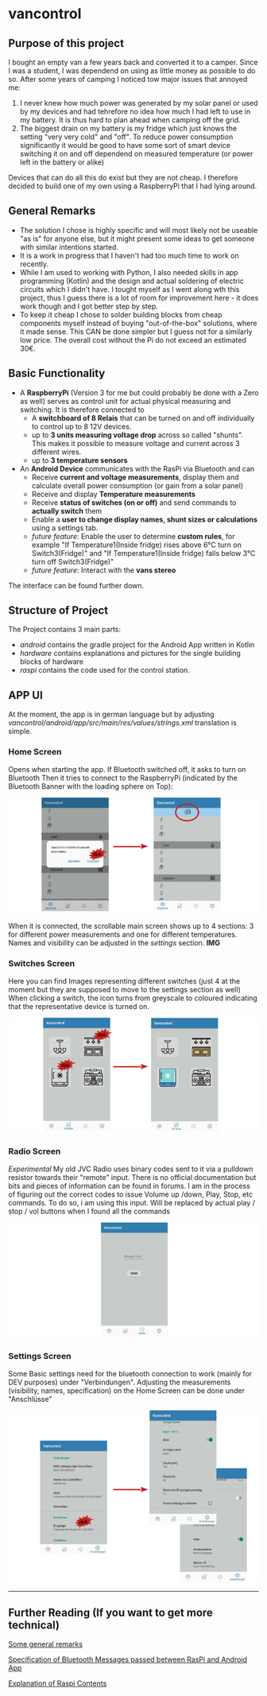 # vancontrol
## Purpose of this project
I bought an empty van a few years back and converted it to a camper. Since I was a student, I was dependend on
using as little money as possible to do so. After some years of camping I noticed tow major issues that annoyed me:
1. I never knew how much power was generated by my solar panel or used by my devices and had tehrefore
no idea how much I had left to use in my battery. It is thus hard to plan ahead when camping off the grid.
1. The biggest drain on my battery is my fridge which just knows the setting "very very cold" and "off".
To reduce power consumption significantly it would be good to have some sort of smart device switching it on and off 
dependend on measured temperature (or power left in the battery or alike)

Devices that can do all this do exist but they are not cheap. I therefore decided to build one of my own using a
RaspberryPi that I had lying around.

## General Remarks
* The solution I chose is highly specific and will most likely not be useable "as is" for anyone else,
 but it might present some ideas to get someone with similar intentions started.
* It is a work in progress that I haven't had too much time to work on recently.
* While I am used to working with Python, I also needed skills in app programming (Kotlin) and
the design and actual soldering of electric circuits which I didn't have. I tought myself as I went along wth this project,
thus I guess there is a lot of room for improvement here - it does work though and I got better step by step.
* To keep it cheap I chose to solder building blocks from cheap components myself instead of buying "out-of-the-box" 
solutions, where it made sense. This CAN be done simpler but I guess not for a similarly low price. 
The overall cost without the Pi do not exceed an estimated 30€.

## Basic Functionality
* A **RaspberryPi** (Version 3 for me but could probably be done with a Zero as well) serves as control unit for actual
physical measuring and switching. It is therefore connected to
    * A **switchboard of 8 Relais** that can be turned on and off individually to control up to 8 12V devices.
    * up to **3 units measuring voltage drop** across so called "shunts". This makes it possible to measure voltage and current across 3 different wires.
    * up to **3 temperature sensors**
* An **Android Device** communicates with the RasPi via Bluetooth and can
    * Receive **current and voltage measurements**, display them and calculate overall power consumption (or gain from a solar panel)
    * Receive and display **Temperature measurements**
    * Receive **status of switches (on or off)** and send commands to **actually switch** them
    * Enable a **user to change display names, shunt sizes or calculations** using a settings tab.
    * *future feature*: Enable the user to determine **custom rules**, for example
    "If Temperature1(Inside fridge) rises above 6°C turn on Switch3(Fridge)" and "If Temperature1(Inside fridge) falls below 3°C turn off Switch3(Fridge)"
    * *future feature*: Interact with the **vans stereo**
    
The interface can be found further down.

## Structure of Project
The Project contains 3 main parts:
* *android* contains the gradle project for the Android App written in Kotlin
* *hardware* contains explanations and pictures for the single building blocks of hardware
* *raspi* contains the code used for the control station.

## APP UI
At the moment, the app is in german language but by adjusting *vancontrol/android/app/src/main/res/values/strings.xml* translation is simple.

### Home Screen
Opens when starting the app. If Bluetooth switched off, it asks to turn on Bluetooth
Then it tries to connect to the RaspberryPi (indicated by the Bluetooth Banner with the loading sphere on Top):

![Connecting to Raspberry Pi](resources/App%20Screenshots/homescreen_bt.png)

When it is connected, the scrollable main screen shows up to 4 sections: 3 for different power measurements and one for different temperatures.
Names and visibility can be adjusted in the *settings* section.
**IMG**

### Switches Screen
Here you can find Images representing different switches (just 4 at the moment but they are supposed to move to the settings section as well)
When clicking a switch, the icon turns from greyscale to coloured indicating that the representative device is turned on.

![Switches](resources/App%20Screenshots/switches.png)

### Radio Screen
*Experimental* My old JVC Radio uses binary codes sent to it via a pulldown resistor towards their "remote" input.
There is no official documentation but bits and pieces of information can be found in forums. I am in the process of
figuring out the correct codes to issue Volume up /down, Play, Stop, etc commands. To do so, i am using this input. Will be replaced by actual 
play / stop / vol buttons when I found all the commands

![Send Codes to Radio](resources/App%20Screenshots/radio.png)

### Settings Screen
Some Basic settings need for the bluetooth connection to work (mainly for DEV purposes) under "Verbindungen".
Adjusting the measurements (visibility, names, specification) on the Home Screen can be done under "Anschlüsse"

![Adjust Settings](resources/App%20Screenshots/settings.png)

-----------------------------
## Further Reading (If you want to get more technical)
[Some general remarks](resources/docs/GeneralRemarks.md)

[Specification of Bluetooth Messages passed between RasPi and Android App](resources/docs/CommunicationProtocol.md)

[Explanation of Raspi Contents](raspi/README.md)